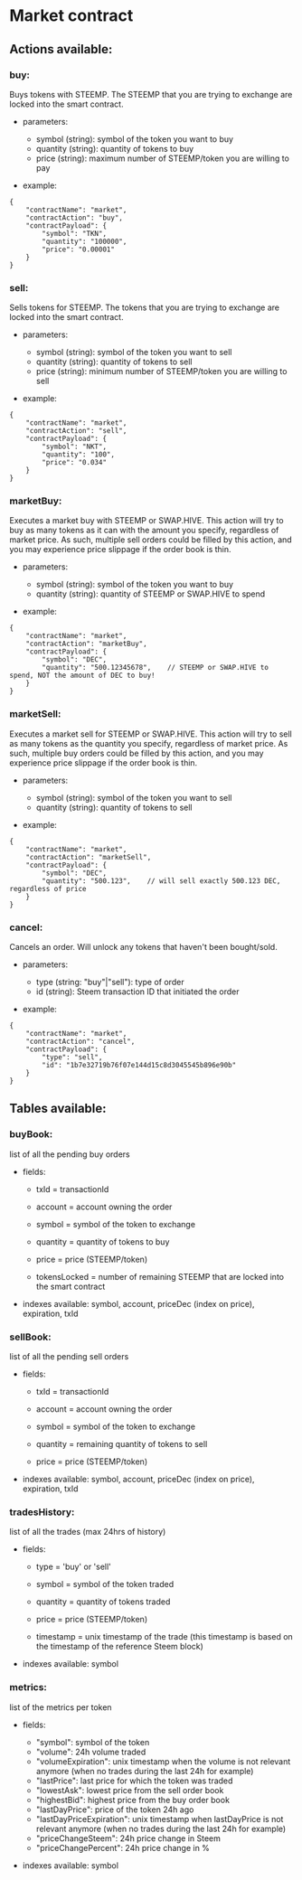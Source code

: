 
# Market contract

## Actions available:
### buy: 
Buys tokens with STEEMP.
The STEEMP that you are trying to exchange are locked into the smart contract. 

 - parameters:
	- symbol (string): symbol of the token you want to buy
	- quantity (string): quantity of tokens to buy
	- price (string): maximum number of STEEMP/token you are willing to pay

- example:
```
{
    "contractName": "market",
    "contractAction": "buy",
    "contractPayload": {
        "symbol": "TKN",
        "quantity": "100000",
        "price": "0.00001"
    }
}
```
	
### sell: 
Sells tokens for STEEMP.
The tokens that you are trying to exchange are locked into the smart contract. 

 - parameters:
	- symbol (string): symbol of the token you want to sell
	- quantity (string): quantity of tokens to sell
	- price (string): minimum number of STEEMP/token you are willing to sell

- example:
```
{
    "contractName": "market",
    "contractAction": "sell",
    "contractPayload": {
        "symbol": "NKT",
        "quantity": "100",
        "price": "0.034"
    }
}
```

### marketBuy: 
Executes a market buy with STEEMP or SWAP.HIVE. This action will try to buy as many tokens as it can with the amount you specify, regardless of market price. As such, multiple sell orders could be filled by this action, and you may experience price slippage if the order book is thin. 

 - parameters:
	- symbol (string): symbol of the token you want to buy
	- quantity (string): quantity of STEEMP or SWAP.HIVE to spend

- example:
```
{
    "contractName": "market",
    "contractAction": "marketBuy",
    "contractPayload": {
        "symbol": "DEC",
        "quantity": "500.12345678",    // STEEMP or SWAP.HIVE to spend, NOT the amount of DEC to buy!
    }
}
```

### marketSell: 
Executes a market sell for STEEMP or SWAP.HIVE. This action will try to sell as many tokens as the quantity you specify, regardless of market price. As such, multiple buy orders could be filled by this action, and you may experience price slippage if the order book is thin. 

 - parameters:
	- symbol (string): symbol of the token you want to sell
	- quantity (string): quantity of tokens to sell

- example:
```
{
    "contractName": "market",
    "contractAction": "marketSell",
    "contractPayload": {
        "symbol": "DEC",
        "quantity": "500.123",    // will sell exactly 500.123 DEC, regardless of price
    }
}
```

### cancel: 
Cancels an order.
Will unlock any tokens that haven't been bought/sold.

 - parameters:
	- type (string: "buy"|"sell"): type of order
	- id (string): Steem transaction ID that initiated the order

- example:
```
{
    "contractName": "market",
    "contractAction": "cancel",
    "contractPayload": {
        "type": "sell",
        "id": "1b7e32719b76f07e144d15c8d3045545b896e90b"
    }
}
```

## Tables available:

### buyBook:
list of all the pending buy orders

-	fields:
	-	txId = transactionId

	- account = account owning the order

	- symbol = symbol of the token to exchange

	- quantity = quantity of tokens to buy

	- price = price (STEEMP/token)

	- tokensLocked = number of remaining STEEMP that are locked into the smart contract

- indexes available: symbol, account, priceDec (index on price), expiration, txId

### sellBook:
list of all the pending sell orders

-	fields:
	-	txId = transactionId

	- account = account owning the order

	- symbol = symbol of the token to exchange

	- quantity = remaining quantity of tokens to sell

	- price = price (STEEMP/token)

- indexes available: symbol, account, priceDec (index on price), expiration, txId

### tradesHistory:
list of all the trades (max 24hrs of history)
-	fields:
	- type = 'buy' or 'sell'

	- symbol = symbol of the token traded

	- quantity = quantity of tokens traded

	- price = price (STEEMP/token)

	- timestamp = unix timestamp of the trade (this timestamp is based on the timestamp of the reference Steem block)

- indexes available: symbol

### metrics:
list of the metrics per token
-	fields:
	- "symbol": symbol of the token
    - "volume": 24h volume traded
    - "volumeExpiration": unix timestamp when the volume is not relevant anymore (when no trades during the last 24h for example)
    - "lastPrice": last price for which the token was traded
    - "lowestAsk": lowest price from the sell order book
    - "highestBid": highest price from the buy order book
    - "lastDayPrice": price of the token 24h ago
    -  "lastDayPriceExpiration": unix timestamp when lastDayPrice is not relevant anymore (when no trades during the last 24h for example)
    - "priceChangeSteem": 24h price change in Steem
    - "priceChangePercent": 24h price change in %

- indexes available: symbol
